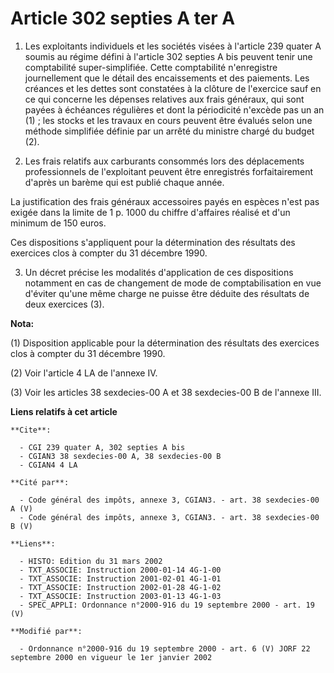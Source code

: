 # Article 302 septies A ter A

1. Les exploitants individuels et les sociétés visées à l'article 239 quater A soumis au régime défini à l'article 302
septies A bis peuvent tenir une comptabilité super-simplifiée. Cette comptabilité n'enregistre journellement que le détail
des encaissements et des paiements. Les créances et les dettes sont constatées à la clôture de l'exercice sauf en ce qui
concerne les dépenses relatives aux frais généraux, qui sont payées à échéances régulières et dont la périodicité n'excède
pas un an (1) ; les stocks et les travaux en cours peuvent être évalués selon une méthode simplifiée définie par un arrêté du
ministre chargé du budget (2).

2. Les frais relatifs aux carburants consommés lors des déplacements professionnels de l'exploitant peuvent être enregistrés
forfaitairement d'après un barème qui est publié chaque année.

La justification des frais généraux accessoires payés en espèces n'est pas exigée dans la limite de 1 p. 1000 du chiffre
d'affaires réalisé et d'un minimum de 150 euros.

Ces dispositions s'appliquent pour la détermination des résultats des exercices clos à compter du 31 décembre 1990.

3. Un décret précise les modalités d'application de ces dispositions notamment en cas de changement de mode de
comptabilisation en vue d'éviter qu'une même charge ne puisse être déduite des résultats de deux exercices (3).

**Nota:**

(1) Disposition applicable pour la détermination des résultats des exercices clos à compter du 31 décembre 1990.

(2) Voir l'article 4 LA de l'annexe IV.

(3) Voir les articles 38 sexdecies-00 A et 38 sexdecies-00 B de l'annexe III.

**Liens relatifs à cet article**

	**Cite**:

	  - CGI 239 quater A, 302 septies A bis
	  - CGIAN3 38 sexdecies-00 A, 38 sexdecies-00 B
	  - CGIAN4 4 LA

	**Cité par**:

	  - Code général des impôts, annexe 3, CGIAN3. - art. 38 sexdecies-00 A (V)
	  - Code général des impôts, annexe 3, CGIAN3. - art. 38 sexdecies-00 B (V)

	**Liens**:

	  - HISTO: Edition du 31 mars 2002
	  - TXT_ASSOCIE: Instruction 2000-01-14 4G-1-00
	  - TXT_ASSOCIE: Instruction 2001-02-01 4G-1-01
	  - TXT_ASSOCIE: Instruction 2002-01-28 4G-1-02
	  - TXT_ASSOCIE: Instruction 2003-01-13 4G-1-03
	  - SPEC_APPLI: Ordonnance n°2000-916 du 19 septembre 2000 - art. 19 (V)

	**Modifié par**:

	  - Ordonnance n°2000-916 du 19 septembre 2000 - art. 6 (V) JORF 22 septembre 2000 en vigueur le 1er janvier 2002
